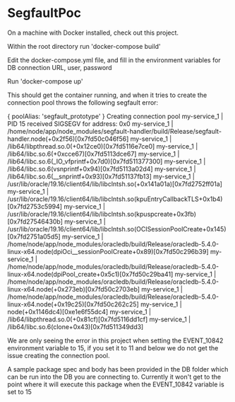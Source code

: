 # SegfaultPoc

On a machine with Docker installed, check out this project. 

Within the root directory run 'docker-compose build'

Edit the docker-compose.yml file, and fill in the environment variables for DB connection URL, user, password

Run 'docker-compose up'

This should get the container running, and when it tries to create the connection pool throws the following segfault error:

{ poolAlias: 'segfault_prototype' } Creating connection pool
my-service_1  | PID 15 received SIGSEGV for address: 0x0
my-service_1  | /home/node/app/node_modules/segfault-handler/build/Release/segfault-handler.node(+0x2f56)[0x7fd50c046f56]
my-service_1  | /lib64/libpthread.so.0(+0x12ce0)[0x7fd5116e7ce0]
my-service_1  | /lib64/libc.so.6(+0xcce67)[0x7fd5113dce67]
my-service_1  | /lib64/libc.so.6(_IO_vfprintf+0x7d0)[0x7fd511377300]
my-service_1  | /lib64/libc.so.6(vsnprintf+0x94)[0x7fd5113a02d4]
my-service_1  | /lib64/libc.so.6(__snprintf+0x93)[0x7fd51137fb13]
my-service_1  | /usr/lib/oracle/19.16/client64/lib/libclntsh.so(+0x141a01a)[0x7fd2752ff01a]
my-service_1  | /usr/lib/oracle/19.16/client64/lib/libclntsh.so(kpuEntryCallbackTLS+0x1b4)[0x7fd2753c5994]
my-service_1  | /usr/lib/oracle/19.16/client64/lib/libclntsh.so(kpuspcreate+0x3fb)[0x7fd27546430b]
my-service_1  | /usr/lib/oracle/19.16/client64/lib/libclntsh.so(OCISessionPoolCreate+0x145)[0x7fd2751a05d5]
my-service_1  | /home/node/app/node_modules/oracledb/build/Release/oracledb-5.4.0-linux-x64.node(dpiOci__sessionPoolCreate+0x89)[0x7fd50c296b39]
my-service_1  | /home/node/app/node_modules/oracledb/build/Release/oracledb-5.4.0-linux-x64.node(dpiPool_create+0x5c1)[0x7fd50c29ba41]
my-service_1  | /home/node/app/node_modules/oracledb/build/Release/oracledb-5.4.0-linux-x64.node(+0x273eb)[0x7fd50c2703eb]
my-service_1  | /home/node/app/node_modules/oracledb/build/Release/oracledb-5.4.0-linux-x64.node(+0x19c25)[0x7fd50c262c25]
my-service_1  | node(+0x1146dc4)[0xe1e6f55dc4]
my-service_1  | /lib64/libpthread.so.0(+0x81cf)[0x7fd5116dd1cf]
my-service_1  | /lib64/libc.so.6(clone+0x43)[0x7fd511349dd3]


We are only seeing the error in this project when setting the EVENT_10842 environment variable to 15, if you set it to 11 and below we do not get the issue creating the connection pool.

A sample package spec and body has been provided in the DB folder which can be run into the DB you are connecting to. Currently it won't get to the point where it will execute this package when the EVENT_10842 variable is set to 15
